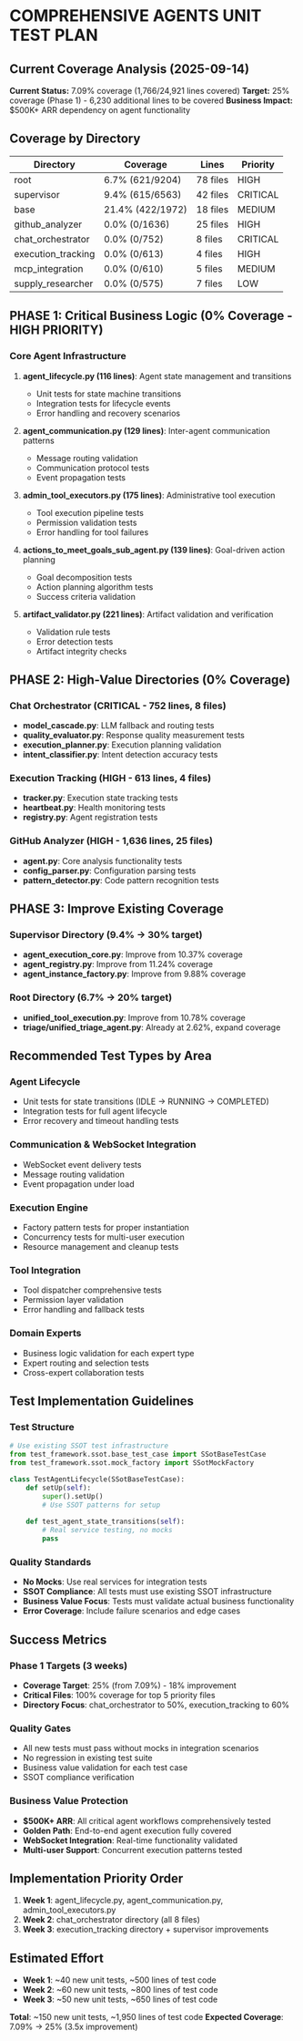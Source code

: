 # COMPREHENSIVE AGENTS UNIT TEST PLAN

## Current Coverage Analysis (2025-09-14)

**Current Status:** 7.09% coverage (1,766/24,921 lines covered)
**Target:** 25% coverage (Phase 1) - 6,230 additional lines to be covered
**Business Impact:** $500K+ ARR dependency on agent functionality

## Coverage by Directory

| Directory | Coverage | Lines | Priority |
|-----------|----------|-------|----------|
| root | 6.7% (621/9204) | 78 files | HIGH |
| supervisor | 9.4% (615/6563) | 42 files | CRITICAL |
| base | 21.4% (422/1972) | 18 files | MEDIUM |
| github_analyzer | 0.0% (0/1636) | 25 files | HIGH |
| chat_orchestrator | 0.0% (0/752) | 8 files | CRITICAL |
| execution_tracking | 0.0% (0/613) | 4 files | HIGH |
| mcp_integration | 0.0% (0/610) | 5 files | MEDIUM |
| supply_researcher | 0.0% (0/575) | 7 files | LOW |

## PHASE 1: Critical Business Logic (0% Coverage - HIGH PRIORITY)

### Core Agent Infrastructure
1. **agent_lifecycle.py (116 lines)**: Agent state management and transitions
   - Unit tests for state machine transitions
   - Integration tests for lifecycle events
   - Error handling and recovery scenarios

2. **agent_communication.py (129 lines)**: Inter-agent communication patterns
   - Message routing validation
   - Communication protocol tests
   - Event propagation tests

3. **admin_tool_executors.py (175 lines)**: Administrative tool execution
   - Tool execution pipeline tests
   - Permission validation tests
   - Error handling for tool failures

4. **actions_to_meet_goals_sub_agent.py (139 lines)**: Goal-driven action planning
   - Goal decomposition tests
   - Action planning algorithm tests
   - Success criteria validation

5. **artifact_validator.py (221 lines)**: Artifact validation and verification
   - Validation rule tests
   - Error detection tests
   - Artifact integrity checks

## PHASE 2: High-Value Directories (0% Coverage)

### Chat Orchestrator (CRITICAL - 752 lines, 8 files)
- **model_cascade.py**: LLM fallback and routing tests
- **quality_evaluator.py**: Response quality measurement tests
- **execution_planner.py**: Execution planning validation
- **intent_classifier.py**: Intent detection accuracy tests

### Execution Tracking (HIGH - 613 lines, 4 files)
- **tracker.py**: Execution state tracking tests
- **heartbeat.py**: Health monitoring tests
- **registry.py**: Agent registration tests

### GitHub Analyzer (HIGH - 1,636 lines, 25 files)
- **agent.py**: Core analysis functionality tests
- **config_parser.py**: Configuration parsing tests
- **pattern_detector.py**: Code pattern recognition tests

## PHASE 3: Improve Existing Coverage

### Supervisor Directory (9.4% → 30% target)
- **agent_execution_core.py**: Improve from 10.37% coverage
- **agent_registry.py**: Improve from 11.24% coverage
- **agent_instance_factory.py**: Improve from 9.88% coverage

### Root Directory (6.7% → 20% target)
- **unified_tool_execution.py**: Improve from 10.78% coverage
- **triage/unified_triage_agent.py**: Already at 2.62%, expand coverage

## Recommended Test Types by Area

### Agent Lifecycle
- Unit tests for state transitions (IDLE → RUNNING → COMPLETED)
- Integration tests for full agent lifecycle
- Error recovery and timeout handling tests

### Communication & WebSocket Integration
- WebSocket event delivery tests
- Message routing validation
- Event propagation under load

### Execution Engine
- Factory pattern tests for proper instantiation
- Concurrency tests for multi-user execution
- Resource management and cleanup tests

### Tool Integration
- Tool dispatcher comprehensive tests
- Permission layer validation
- Error handling and fallback tests

### Domain Experts
- Business logic validation for each expert type
- Expert routing and selection tests
- Cross-expert collaboration tests

## Test Implementation Guidelines

### Test Structure
```python
# Use existing SSOT test infrastructure
from test_framework.ssot.base_test_case import SSotBaseTestCase
from test_framework.ssot.mock_factory import SSotMockFactory

class TestAgentLifecycle(SSotBaseTestCase):
    def setUp(self):
        super().setUp()
        # Use SSOT patterns for setup
        
    def test_agent_state_transitions(self):
        # Real service testing, no mocks
        pass
```

### Quality Standards
- **No Mocks**: Use real services for integration tests
- **SSOT Compliance**: All tests must use existing SSOT infrastructure
- **Business Value Focus**: Tests must validate actual business functionality
- **Error Coverage**: Include failure scenarios and edge cases

## Success Metrics

### Phase 1 Targets (3 weeks)
- **Coverage Target**: 25% (from 7.09%) - 18% improvement
- **Critical Files**: 100% coverage for top 5 priority files
- **Directory Focus**: chat_orchestrator to 50%, execution_tracking to 60%

### Quality Gates
- All new tests must pass without mocks in integration scenarios
- No regression in existing test suite
- Business value validation for each test case
- SSOT compliance verification

### Business Value Protection
- **$500K+ ARR**: All critical agent workflows comprehensively tested
- **Golden Path**: End-to-end agent execution fully covered
- **WebSocket Integration**: Real-time functionality validated
- **Multi-user Support**: Concurrent execution patterns tested

## Implementation Priority Order

1. **Week 1**: agent_lifecycle.py, agent_communication.py, admin_tool_executors.py
2. **Week 2**: chat_orchestrator directory (all 8 files)
3. **Week 3**: execution_tracking directory + supervisor improvements

## Estimated Effort

- **Week 1**: ~40 new unit tests, ~500 lines of test code
- **Week 2**: ~60 new unit tests, ~800 lines of test code  
- **Week 3**: ~50 new unit tests, ~650 lines of test code

**Total**: ~150 new unit tests, ~1,950 lines of test code
**Expected Coverage**: 7.09% → 25% (3.5x improvement)